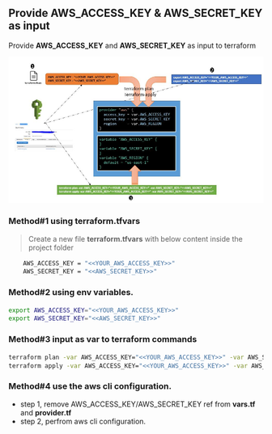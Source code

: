 ## Provide AWS_ACCESS_KEY & AWS_SECRET_KEY as input

Provide **AWS_ACCESS_KEY** and **AWS_SECRET_KEY** as input to terraform

![how-to-run](images/how-to-run.JPG)

### Method#1 using terraform.tfvars
> Create a new file **terraform.tfvars** with below content inside the project folder

```sh
    AWS_ACCESS_KEY = "<<YOUR_AWS_ACCESS_KEY>>"
    AWS_SECRET_KEY = "<<AWS_SECRET_KEY>>" 
```

### Method#2 using env variables.

```sh
export AWS_ACCESS_KEY="<<YOUR_AWS_ACCESS_KEY>>"
export AWS_SECRET_KEY="<<AWS_SECRET_KEY>>"
```

### Method#3 input as var to terraform commands

```sh
terraform plan -var AWS_ACCESS_KEY="<<YOUR_AWS_ACCESS_KEY>>" -var AWS_SECRET_KEY="<<AWS_SECRET_KEY>>"
terraform apply -var AWS_ACCESS_KEY="<<YOUR_AWS_ACCESS_KEY>>" -var AWS_SECRET_KEY="<<AWS_SECRET_KEY>>"
```

### Method#4 use the aws cli configuration. 

- step 1, remove AWS_ACCESS_KEY/AWS_SECRET_KEY ref from **vars.tf** and **provider.tf**
- step 2, perfrom aws cli configuration.